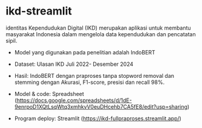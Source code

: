 # ikd-streamlit

identitas Kependudukan Digital (IKD) merupakan aplikasi untuk membantu masyarakat Indonesia dalam mengelola data kependudukan dan pencatatan sipil.

- Model yang digunakan pada penelitian adalah IndoBERT
- Dataset: Ulasan IKD Juli 2022- Desember 2024
- Hasil: IndoBERT dengan praproses tanpa stopword removal dan stemming dengan Akurasi, F1-score, presisi dan recall 98%. 

- Model & code: Spreadsheet (https://docs.google.com/spreadsheets/d/1dE-9enrpoD1XQtLsqWtq3xmhkvV0euDHcehb7CA5fE8/edit?usp=sharing)
- Program deploy: Streamlit (https://ikd-fullpraproses.streamlit.app/)